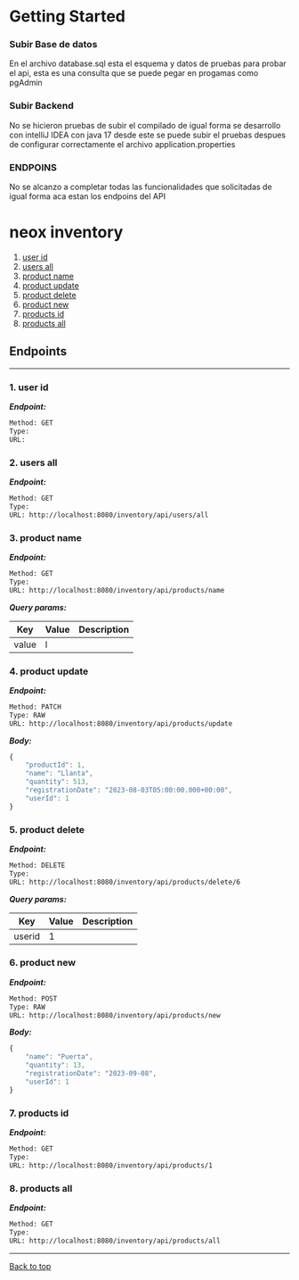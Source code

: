 # Getting Started

### Subir Base de datos
En el archivo database.sql esta el esquema y datos de pruebas para probar el api, esta es una consulta que se puede pegar en progamas como pgAdmin

### Subir Backend 
No se hicieron pruebas de subir el compilado de igual forma se desarrollo con intelliJ IDEA con java 17 desde este se puede subir el pruebas despues de configurar correctamente el archivo application.properties


### ENDPOINS
No se alcanzo a completar todas las funcionalidades que solicitadas de igual forma aca estan los endpoins del API


# neox inventory



<!--- If we have only one group/collection, then no need for the "ungrouped" heading -->
1. [user id](#1-user-id)
1. [users all](#2-users-all)
1. [product name](#3-product-name)
1. [product update](#4-product-update)
1. [product delete](#5-product-delete)
1. [product new](#6-product-new)
1. [products id](#7-products-id)
1. [products all](#8-products-all)



## Endpoints


--------



### 1. user id



***Endpoint:***

```bash
Method: GET
Type: 
URL: 
```



### 2. users all



***Endpoint:***

```bash
Method: GET
Type: 
URL: http://localhost:8080/inventory/api/users/all
```



### 3. product name



***Endpoint:***

```bash
Method: GET
Type: 
URL: http://localhost:8080/inventory/api/products/name
```



***Query params:***

| Key | Value | Description |
| --- | ------|-------------|
| value | l |  |



### 4. product update



***Endpoint:***

```bash
Method: PATCH
Type: RAW
URL: http://localhost:8080/inventory/api/products/update
```



***Body:***

```js        
{
    "productId": 1,
    "name": "Llanta",
    "quantity": 513,
    "registrationDate": "2023-08-03T05:00:00.000+00:00",
    "userId": 1
}
```



### 5. product delete



***Endpoint:***

```bash
Method: DELETE
Type: 
URL: http://localhost:8080/inventory/api/products/delete/6
```



***Query params:***

| Key | Value | Description |
| --- | ------|-------------|
| userid | 1 |  |



### 6. product new



***Endpoint:***

```bash
Method: POST
Type: RAW
URL: http://localhost:8080/inventory/api/products/new
```



***Body:***

```js        
{
    "name": "Puerta",
    "quantity": 13,
    "registrationDate": "2023-09-08",
    "userId": 1
}
```



### 7. products id



***Endpoint:***

```bash
Method: GET
Type: 
URL: http://localhost:8080/inventory/api/products/1
```



### 8. products all



***Endpoint:***

```bash
Method: GET
Type: 
URL: http://localhost:8080/inventory/api/products/all
```



---
[Back to top](#neox-inventory)

